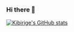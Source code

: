 ### Hi there 👋

<!--
**samuelkibirigek/samuelkibirigek** is a ✨ _special_ ✨ repository because its `README.md` (this file) appears on your GitHub profile.

Here are some ideas to get you started:

- 🔭 I’m currently working on ...
- 🌱 I’m currently learning ...
- 👯 I’m looking to collaborate on ...
- 🤔 I’m looking for help with ...
- 💬 Ask me about ...
- 📫 How to reach me: ...
- 😄 Pronouns: ...
- ⚡ Fun fact: ...
-->
[![Kibirige's GitHub stats](https://github-readme-stats.vercel.app/api?username=samuelkibirigek&show_icons=true&theme=highcontrast)](https://github.com/samuelkibirigek/github-readme-stats)
